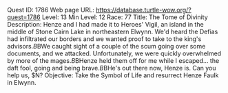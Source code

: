 Quest ID: 1786
Web page URL: https://database.turtle-wow.org/?quest=1786
Level: 13
Min Level: 12
Race: 77
Title: The Tome of Divinity
Description: Henze and I had made it to Heroes' Vigil, an island in the middle of Stone Cairn Lake in northeastern Elwynn. We'd heard the Defias had infiltrated our borders and we wanted proof to take to the king's advisors.$B$BWe caught sight of a couple of the scum going over some documents, and we attacked. Unfortunately, we were quickly overwhelmed by more of the mages.$B$BHenze held them off for me while I escaped... the daft fool, going and being brave.$B$BHe's out there now, Henze is. Can you help us, $N?
Objective: Take the Symbol of Life and resurrect Henze Faulk in Elwynn.
